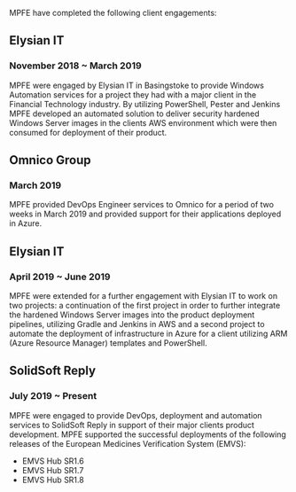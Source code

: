 MPFE have completed the following client engagements:

## Elysian IT
### November 2018 ~ March 2019

MPFE were engaged by Elysian IT in Basingstoke to provide Windows Automation services for a project they had with a major client in the Financial Technology industry. By utilizing PowerShell, Pester and Jenkins MPFE developed an automated solution to deliver security hardened Windows Server images in the clients
AWS environment which were then consumed for deployment of their product.

## Omnico Group 
### March 2019

MPFE provided DevOps Engineer services to Omnico for a period of two weeks in March 2019 and provided support for their applications deployed in Azure.

## Elysian IT
### April 2019 ~ June 2019

MPFE were extended for a further engagement with Elysian IT to work on two projects: a continuation of the first project in order to
further integrate the hardened Windows Server images into the product deployment pipelines, utilizing Gradle and Jenkins in AWS and a 
second project to automate the deployment of infrastructure in Azure for a client utilizing ARM (Azure Resource Manager) templates
and PowerShell.

## SolidSoft Reply
### July 2019 ~ Present

MPFE were engaged to provide DevOps, deployment and automation services to SolidSoft Reply in support of their major clients
product development. MPFE supported the successful deployments of the following releases of the European Medicines Verification System (EMVS):

- EMVS Hub SR1.6
- EMVS Hub SR1.7
- EMVS Hub SR1.8
